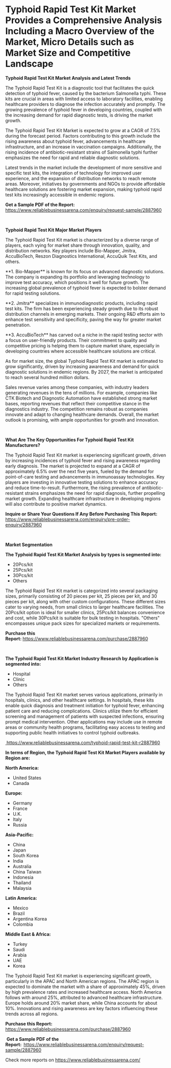 <p><h1>Typhoid Rapid Test Kit Market Provides a Comprehensive Analysis Including a Macro Overview of the Market, Micro Details such as Market Size and Competitive Landscape</h1></p><p><strong>Typhoid Rapid Test Kit Market Analysis and Latest Trends</strong></p>
<p><p>The Typhoid Rapid Test Kit is a diagnostic tool that facilitates the quick detection of typhoid fever, caused by the bacterium Salmonella typhi. These kits are crucial in areas with limited access to laboratory facilities, enabling healthcare providers to diagnose the infection accurately and promptly. The growing prevalence of typhoid fever in developing countries, coupled with the increasing demand for rapid diagnostic tests, is driving the market growth.</p><p>The Typhoid Rapid Test Kit Market is expected to grow at a CAGR of 7.5% during the forecast period. Factors contributing to this growth include the rising awareness about typhoid fever, advancements in healthcare infrastructure, and an increase in vaccination campaigns. Additionally, the rising incidence of antibiotic-resistant strains of Salmonella typhi further emphasizes the need for rapid and reliable diagnostic solutions.</p><p>Latest trends in the market include the development of more sensitive and specific test kits, the integration of technology for improved user experience, and the expansion of distribution networks to reach remote areas. Moreover, initiatives by governments and NGOs to provide affordable healthcare solutions are fostering market expansion, making typhoid rapid test kits increasingly accessible in endemic regions.</p></p>
<p><strong>Get a Sample PDF of the Report:&nbsp;</strong> <a href="https://www.reliablebusinessarena.com/enquiry/request-sample/2887960?utm_campaign=3042&utm_medium=2&utm_source=Github&utm_content=ia&utm_term=14032025&utm_id=typhoid-rapid-test-kit">https://www.reliablebusinessarena.com/enquiry/request-sample/2887960</a></p>
<p>&nbsp;</p>
<p><strong>Typhoid Rapid Test Kit Major Market Players</strong></p>
<p><p>The Typhoid Rapid Test Kit market is characterized by a diverse range of players, each vying for market share through innovation, quality, and distribution networks. Key players include Bio-Mapper, Jmitra, AccuBioTech, Reszon Diagnostics International, AccuQuik Test Kits, and others.</p><p>**1. Bio-Mapper** is known for its focus on advanced diagnostic solutions. The company is expanding its portfolio and leveraging technology to improve test accuracy, which positions it well for future growth. The increasing global prevalence of typhoid fever is expected to bolster demand for rapid testing solutions.</p><p>**2. Jmitra** specializes in immunodiagnostic products, including rapid test kits. The firm has been experiencing steady growth due to its robust distribution channels in emerging markets. Their ongoing R&D efforts aim to enhance test sensitivity and specificity, paving the way for greater market penetration.</p><p>**3. AccuBioTech** has carved out a niche in the rapid testing sector with a focus on user-friendly products. Their commitment to quality and competitive pricing is helping them to capture market share, especially in developing countries where accessible healthcare solutions are critical.</p><p>As for market size, the global Typhoid Rapid Test Kit market is estimated to grow significantly, driven by increasing awareness and demand for quick diagnostic solutions in endemic regions. By 2027, the market is anticipated to reach several hundred million dollars.</p><p>Sales revenue varies among these companies, with industry leaders generating revenues in the tens of millions. For example, companies like CTK Biotech and Diagnostic Automation have established strong market bases, reporting revenues that reflect their competitive stance in the diagnostics industry. The competition remains robust as companies innovate and adapt to changing healthcare demands. Overall, the market outlook is promising, with ample opportunities for growth and innovation.</p></p>
<p>&nbsp;</p>
<p><strong>What Are The Key Opportunities For Typhoid Rapid Test Kit Manufacturers?</strong></p>
<p><p>The Typhoid Rapid Test Kit market is experiencing significant growth, driven by increasing incidences of typhoid fever and rising awareness regarding early diagnosis. The market is projected to expand at a CAGR of approximately 6.5% over the next five years, fueled by the demand for point-of-care testing and advancements in immunoassay technologies. Key players are investing in innovative testing solutions to enhance accuracy and reduce time-to-result. Furthermore, the rising prevalence of antibiotic-resistant strains emphasizes the need for rapid diagnosis, further propelling market growth. Expanding healthcare infrastructure in developing regions will also contribute to positive market dynamics.</p></p>
<p><strong>Inquire or Share Your Questions If Any Before Purchasing This Report:</strong> <a href="https://www.reliablebusinessarena.com/enquiry/pre-order-enquiry/2887960?utm_campaign=3042&utm_medium=2&utm_source=Github&utm_content=ia&utm_term=14032025&utm_id=typhoid-rapid-test-kit">https://www.reliablebusinessarena.com/enquiry/pre-order-enquiry/2887960</a></p>
<p>&nbsp;</p>
<p><strong>Market Segmentation</strong></p>
<p><strong>The Typhoid Rapid Test Kit Market Analysis by types is segmented into:</strong></p>
<p><ul><li> 20Pcs/kit</li><li>25Pcs/kit</li><li>30Pcs/kit</li><li>Others </li></ul></p>
<p><p>The Typhoid Rapid Test Kit market is categorized into several packaging sizes, primarily consisting of 20 pieces per kit, 25 pieces per kit, and 30 pieces per kit, along with other custom configurations. These different sizes cater to varying needs, from small clinics to larger healthcare facilities. The 20Pcs/kit option is ideal for smaller clinics, 25Pcs/kit balances convenience and cost, while 30Pcs/kit is suitable for bulk testing in hospitals. "Others" encompasses unique pack sizes for specialized markets or requirements.</p></p>
<p><strong>Purchase this Report:&nbsp;</strong><a href="https://www.reliablebusinessarena.com/purchase/2887960?utm_campaign=3042&utm_medium=2&utm_source=Github&utm_content=ia&utm_term=14032025&utm_id=typhoid-rapid-test-kit">https://www.reliablebusinessarena.com/purchase/2887960</a></p>
<p>&nbsp;</p>
<p><strong>The Typhoid Rapid Test Kit Market Industry Research by Application is segmented into:</strong></p>
<p><ul><li> Hospital</li><li>Clinic</li><li>Others </li></ul></p>
<p><p>The Typhoid Rapid Test Kit market serves various applications, primarily in hospitals, clinics, and other healthcare settings. In hospitals, these kits enable quick diagnosis and treatment initiation for typhoid fever, enhancing patient care and reducing complications. Clinics utilize them for efficient screening and management of patients with suspected infections, ensuring prompt medical intervention. Other applications may include use in remote areas or community health programs, facilitating easy access to testing and supporting public health initiatives to control typhoid outbreaks.</p></p>
<p><a href="https://www.reliablebusinessarena.com/typhoid-rapid-test-kit-r2887960?utm_campaign=3042&utm_medium=2&utm_source=Github&utm_content=ia&utm_term=14032025&utm_id=typhoid-rapid-test-kit">&nbsp;https://www.reliablebusinessarena.com/typhoid-rapid-test-kit-r2887960</a></p>
<p><strong>In terms of Region, the Typhoid Rapid Test Kit Market Players available by Region are:</strong></p>
<p>
    <p> <strong> North America: </strong>
        <ul>
            <li>United States</li>
            <li>Canada</li>
        </ul>
        </p> 
    <p> <strong> Europe: </strong>
        <ul>
            <li>Germany</li>
            <li>France</li>
            <li>U.K.</li>
            <li>Italy</li>
            <li>Russia</li>
        </ul>
        </p> 
    <p> <strong> Asia-Pacific: </strong>
        <ul>
            <li>China</li>
            <li>Japan</li>
            <li>South Korea</li>
            <li>India</li>
            <li>Australia</li>
            <li>China Taiwan</li>
            <li>Indonesia</li>
            <li>Thailand</li>
            <li>Malaysia</li>
        </ul>
        </p> 
    <p> <strong> Latin America: </strong>
        <ul>
            <li>Mexico</li>
            <li>Brazil</li>
            <li>Argentina Korea</li>
            <li>Colombia</li>
        </ul>
        </p> 
    <p> <strong> Middle East & Africa: </strong>
        <ul>
            <li>Turkey</li>
            <li>Saudi</li>
            <li>Arabia</li>
            <li>UAE</li>
            <li>Korea</li>
        </ul>
    </p>
    </p>
<p><p>The Typhoid Rapid Test Kit market is experiencing significant growth, particularly in the APAC and North American regions. The APAC region is expected to dominate the market with a share of approximately 45%, driven by high prevalence rates and increased healthcare access. North America follows with around 25%, attributed to advanced healthcare infrastructure. Europe holds around 20% market share, while China accounts for about 10%. Innovations and rising awareness are key factors influencing these trends across all regions.</p></p>
<p><strong>Purchase this Report: </strong><a href="https://www.reliablebusinessarena.com/purchase/2887960?utm_campaign=3042&utm_medium=2&utm_source=Github&utm_content=ia&utm_term=14032025&utm_id=typhoid-rapid-test-kit">https://www.reliablebusinessarena.com/purchase/2887960</a></p>
<p>&nbsp;<strong>Get a Sample PDF of the Report:&nbsp;&nbsp;</strong><a href="https://www.reliablebusinessarena.com/enquiry/request-sample/2887960?utm_campaign=3042&utm_medium=2&utm_source=Github&utm_content=ia&utm_term=14032025&utm_id=typhoid-rapid-test-kit">https://www.reliablebusinessarena.com/enquiry/request-sample/2887960</a></p>
<p><strong></strong></p>
<p>Check more reports on <a href="https://www.reliablebusinessarena.com/?utm_campaign=3042&utm_medium=2&utm_source=Github&utm_content=ia&utm_term=14032025&utm_id=typhoid-rapid-test-kit">https://www.reliablebusinessarena.com/</a></p>